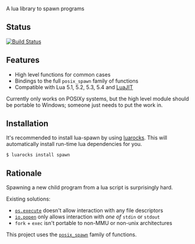A lua library to spawn programs

## Status

[![Build Status](https://travis-ci.org/daurnimator/lua-spawn.svg)](https://travis-ci.org/daurnimator/lua-spawn)


## Features

  - High level functions for common cases
  - Bindings to the full `posix_spawn` family of functions
  - Compatible with Lua 5.1, 5.2, 5.3, 5.4 and [LuaJIT](http://luajit.org/)

Currently only works on POSIXy systems, but the high level module should be portable to Windows; someone just needs to put the work in.


## Installation

It's recommended to install lua-spawn by using [luarocks](https://luarocks.org/).
This will automatically install run-time lua dependencies for you.

    $ luarocks install spawn


## Rationale

Spawning a new child program from a lua script is surprisingly hard.

Existing solutions:

  - [`os.execute`](http://www.lua.org/manual/5.3/manual.html#pdf-os.execute) doesn't allow interaction with any file descriptors
  - [`io.popen`](http://www.lua.org/manual/5.3/manual.html#pdf-io.popen) only allows interaction with *one of* `stdin` or `stdout`
  - `fork` + `exec` isn't portable to non-MMU or non-unix architectures

This project uses the [`posix_spawn`](http://pubs.opengroup.org/onlinepubs/9699919799/functions/posix_spawn.html) family of functions.
